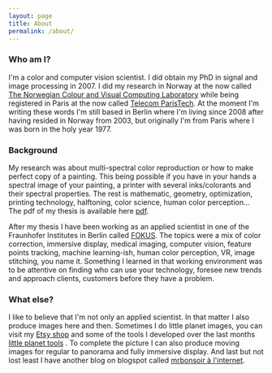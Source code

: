 ```yaml
---
layout: page
title: About
permalink: /about/
---
```


### **Who am I?**
I'm a color and computer vision scientist. I did obtain my PhD in signal and image processing in 2007. I did my research in Norway at the now called [The Norwegian Colour and Visual Computing Laboratory][link-colorlab] while being registered in Paris at the now called [Telecom ParisTech][link-enst]. At the moment I'm writing these words I'm still based in Berlin where I'm living since 2008 after having resided in Norway from 2003, but originally I'm from Paris where I was born in the holy year 1977.

###  **Background**
My research was about multi-spectral color reproduction or how to make perfect copy of a painting. This being possible if you have in your hands a spectral image of your painting, a printer with several inks/colorants and their spectral properties. The rest is mathematic, geometry, optimization, printing technology, halftoning, color science, human color perception... The pdf of my thesis is available here [pdf][link-pdf].

After my thesis I have been working as an applied scientist in one of the Fraunhofer Institutes in Berlin called [FOKUS][link-viscom]. The topics were a mix of color correction, immersive display, medical imaging, computer vision, feature points tracking, machine learning-ish, human color perception, VR, image stitching, you name it. Something I learned in that working environment was to be attentive on finding who can use your technology, foresee new trends and approach clients, customers before they have a problem.

### **What else?**
I like to believe that I'm not only an applied scientist. In that matter I also produce images here and then. Sometimes I do little planet images, you can visit my [Etsy shop][link-etsy] and some of the tools I developed over the last months [little planet tools][link-randomnotebooks] . To complete the picture I can also produce moving images for regular to panorama and fully immersive display. And last but not lost least I have another blog on blogspot called [mrbonsoir à l'internet][link-blogspot].

[link-colorlab]: http://www.colorlab.no
[link-enst]: http://www.telecom-paristech.fr/eng
[link-blogspot]: https://mrbonsoir.blogspot.com
[link-etsy]: https://www.etsy.com/shop/JeremieLittlePlanets
[link-randomnotebooks]: https://github.com/mrbonsoir/little_planet_tools/blob/master/Making%20Little%20Planet/Making%20Little%20Planet.md
[link-viscom]: https://www.fokus.fraunhofer.de/go/viscom
[link-pdf]: ./data/JeremieGerhardt_Thesis2007.pdf